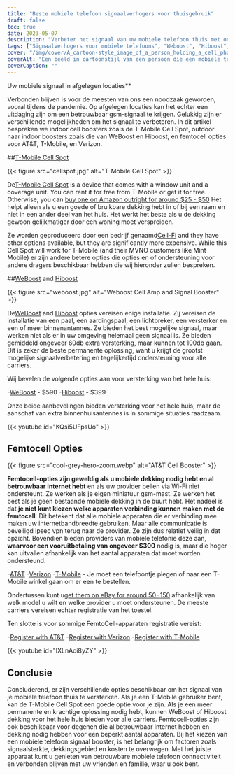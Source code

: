 ```yaml
---
title: "Beste mobiele telefoon signaalverhogers voor thuisgebruik"
draft: false
toc: true
date: 2023-05-07
description: "Verbeter het signaal van uw mobiele telefoon thuis met onze favorieten voor betrouwbare connectiviteit en dekking voor het hele huis."
tags: ["Signaalverhogers voor mobiele telefoons", "Weboost", "Hiboost", "Thuisconnectiviteit", "Mobiele telefoon dekking", "Femtocell", "Cellulaire signaalversterkers", "Draadloze signaalversterkers", "Signaalversterkers", "Mobiele connectiviteit", "Mobiele telefoon ontvangst", "Home Internet", "Draadloze versterkers", "Elektronica", "Home Improvement", "Telecommunicatie", "Technologie", "Slimme huizen", "Wifi Bellen", "Mobiel netwerk"]
cover: "/img/cover/A_cartoon-style_image_of_a_person_holding_a_cell_phone.png"
coverAlt: "Een beeld in cartoonstijl van een persoon die een mobiele telefoon vasthoudt en naast een booster staat met toenemende signaalbalken."
coverCaption: ""
---
```

 Uw mobiele signaal in afgelegen locaties**

Verbonden blijven is voor de meesten van ons een noodzaak geworden, vooral tijdens de pandemie. Op afgelegen locaties kan het echter een uitdaging zijn om een betrouwbaar gsm-signaal te krijgen. Gelukkig zijn er verschillende mogelijkheden om het signaal te verbeteren. In dit artikel bespreken we indoor cell boosters zoals de T-Mobile Cell Spot, outdoor naar indoor boosters zoals die van WeBoost en Hiboost, en femtocell opties voor AT&T, T-Mobile, en Verizon.

##[T-Mobile Cell Spot](https://amzn.to/41cXppc)

{{< figure src="cellspot.jpg" alt="T-Mobile Cell Spot" >}}

De[T-Mobile Cell Spot](https://amzn.to/41cXppc) is a device that comes with a window unit and a coverage unit. You can rent it for free from T-Mobile or get it for free. Otherwise, you can [buy one on Amazon outright for around $25 - $50](https://amzn.to/41cXppc) Het helpt alleen als u een goede of bruikbare dekking hebt in of bij een raam en niet in een ander deel van het huis. Het werkt het beste als u de dekking gewoon gelijkmatiger door een woning moet verspreiden.

Ze worden geproduceerd door een bedrijf genaamd[Cell-Fi](https://nextivityinc.com/products/) and they have other options available, but they are significantly more expensive. While this Cell Spot will work for T-Mobile (and their MVNO customers like Mint Mobile) er zijn andere betere opties die opties en of ondersteuning voor andere dragers beschikbaar hebben die wij hieronder zullen bespreken.

##[WeBoost](https://amzn.to/42chuNG) and [Hiboost](https://amzn.to/3NPsSL6)

{{< figure src="weboost.jpg" alt="Weboost Cell Amp and Signal Booster" >}}

De[WeBoost](https://amzn.to/42chuNG) and [Hiboost](https://amzn.to/3NPsSL6) opties vereisen enige installatie. Zij vereisen de installatie van een paal, een aardingspaal, een lichtbreker, een versterker en een of meer binnenantennes. Ze bieden het best mogelijke signaal, maar werken niet als er in uw omgeving helemaal geen signaal is. Ze bieden gemiddeld ongeveer 60db extra versterking, maar kunnen tot 100db gaan. Dit is zeker de beste permanente oplossing, want u krijgt de grootst mogelijke signaalverbetering en tegelijkertijd ondersteuning voor alle carriers.

Wij bevelen de volgende opties aan voor versterking van het hele huis:

-[WeBoost](https://amzn.to/42chuNG) - $590
-[Hiboost](https://amzn.to/3NPsSL6) - $399

Onze beide aanbevelingen bieden versterking voor het hele huis, maar de aanschaf van extra binnenhuisantennes is in sommige situaties raadzaam.

{{< youtube id="KQsi5UFpsUo" >}}

## Femtocell Opties

{{< figure src="cool-grey-hero-zoom.webp" alt="AT&T Cell Booster" >}}

**Femtocell-opties zijn geweldig als u mobiele dekking nodig hebt en al betrouwbaar internet hebt** en als uw provider bellen via Wi-Fi niet ondersteunt.
Ze werken als je eigen miniatuur gsm-mast.
Ze werken het best als je geen bestaande mobiele dekking in de buurt hebt.
Het nadeel is dat **je niet kunt kiezen welke apparaten verbinding kunnen maken met de femtocell**. Dit betekent dat alle mobiele apparaten die er verbinding mee maken uw internetbandbreedte gebruiken. Maar alle communicatie is beveiligd ipsec vpn terug naar de provider. Ze zijn dus relatief veilig in dat opzicht.
Bovendien bieden providers van mobiele telefonie deze aan, **waarvoor een vooruitbetaling van ongeveer $300** nodig is, maar die hoger kan uitvallen afhankelijk van het aantal apparaten dat moet worden ondersteund.
 
-[AT&T](https://www.att.com/buy/accessories/Specialty-Items/att-cell-booster.html)
-[Verizon](https://www.verizon.com/products/verizon-lte-network-extender/)
-[T-Mobile](https://www.t-mobile.com/support/coverage/4g-lte-cellspot) - Je moet een telefoontje plegen of naar een T-Mobile winkel gaan om er een te bestellen.

Ondertussen kunt u[get them on eBay for around $50-$150](https://www.ebay.com/sch/i.html?_nkw=femtocell) afhankelijk van welk model u wilt en welke provider u moet ondersteunen. De meeste carriers vereisen echter registratie van het toestel.

Ten slotte is voor sommige FemtoCell-apparaten registratie vereist:

-[Register with AT&T](https://www.att.com/device-support/article/wireless/KM1458172/ATT/ATTSS2FII)
-[Register with Verizon](https://www.verizonwireless.com/content/wcms/overlays/register-signal-booster.html)
-[Register with T-Mobile](https://www.t-mobile.com/support/coverage/4g-lte-cellspot)

{{< youtube id="IXLnAoi8yZY" >}}

## Conclusie

Concluderend, er zijn verschillende opties beschikbaar om het signaal van je mobiele telefoon thuis te versterken. Als je een T-Mobile gebruiker bent, kan de T-Mobile Cell Spot een goede optie voor je zijn. Als je een meer permanente en krachtige oplossing nodig hebt, kunnen WeBoost of Hiboost dekking voor het hele huis bieden voor alle carriers. Femtocell-opties zijn ook beschikbaar voor degenen die al betrouwbaar internet hebben en dekking nodig hebben voor een beperkt aantal apparaten. Bij het kiezen van een mobiele telefoon signaal booster, is het belangrijk om factoren zoals signaalsterkte, dekkingsgebied en kosten te overwegen. Met het juiste apparaat kunt u genieten van betrouwbare mobiele telefoon connectiviteit en verbonden blijven met uw vrienden en familie, waar u ook bent.
